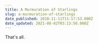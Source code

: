 ```yaml
---
title: A Murmuration of Starlings
slug: a-murmuration-of-starlings
date_published: 2018-11-11T11:17:53.000Z
date_updated: 2021-08-02T03:13:58.000Z
---
```


That's all.
